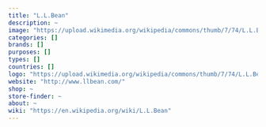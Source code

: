 ```yaml
---
title: "L.L.Bean"
description: ~
image: "https://upload.wikimedia.org/wikipedia/commons/thumb/7/74/L.L.Bean_wordmark.svg/220px-L.L.Bean_wordmark.svg.png"
categories: []
brands: []
purposes: []
types: []
countries: []
logo: "https://upload.wikimedia.org/wikipedia/commons/thumb/7/74/L.L.Bean_wordmark.svg/220px-L.L.Bean_wordmark.svg.png"
website: "http://www.llbean.com/"
shop: ~
store-finder: ~
about: ~
wiki: "https://en.wikipedia.org/wiki/L.L.Bean"
---
```

